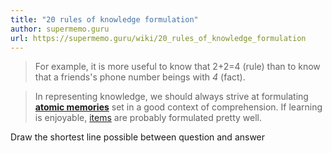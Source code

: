 ```yaml
---
title: "20 rules of knowledge formulation"
author: supermemo.guru
url: https://supermemo.guru/wiki/20_rules_of_knowledge_formulation
---
```


> For example, it is more useful to know that 2+2=4 (rule) than to know that a friends's phone number beings with *4* (fact).


> In representing knowledge, we should always strive at formulating **[atomic memories](https://supermemo.guru/wiki/Complexity)** set in a good context of comprehension. If learning is enjoyable, [items](https://supermemo.guru/wiki/Item) are probably formulated pretty well.

Draw the shortest line possible between question and answer



